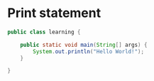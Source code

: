 # Print statement
```Java
public class learning {

    public static void main(String[] args) {
        System.out.println("Hello World!");
    }

}
```
